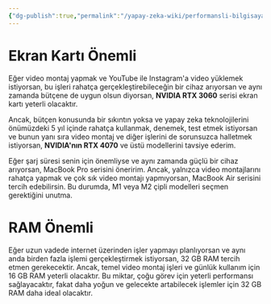 ```yaml
---
{"dg-publish":true,"permalink":"/yapay-zeka-wiki/performansli-bilgisayar-icin-bunlara-dikkat-edin/"}
---
```


# Ekran Kartı Önemli
Eğer video montaj yapmak ve YouTube ile Instagram'a video yüklemek istiyorsan, bu işleri rahatça gerçekleştirebileceğin bir cihaz arıyorsan ve aynı zamanda bütçene de uygun olsun diyorsan, **NVIDIA RTX 3060** serisi ekran kartı yeterli olacaktır.

Ancak, bütçen konusunda bir sıkıntın yoksa ve yapay zeka teknolojilerini önümüzdeki 5 yıl içinde rahatça kullanmak, denemek, test etmek istiyorsan ve bunun yanı sıra video montaj ve diğer işlerini de sorunsuzca halletmek istiyorsan, **NVIDIA'nın RTX 4070** ve üstü modellerini tavsiye ederim.

Eğer şarj süresi senin için önemliyse ve aynı zamanda güçlü bir cihaz arıyorsan, MacBook Pro serisini öneririm. Ancak, yalnızca video montajlarını rahatça yapmak ve çok sık video montajı yapmıyorsan, MacBook Air serisini tercih edebilirsin. Bu durumda, M1 veya M2 çipli modelleri seçmen gerektiğini unutma.

# RAM Önemli
Eğer uzun vadede internet üzerinden işler yapmayı planlıyorsan ve aynı anda birden fazla işlemi gerçekleştirmek istiyorsan, 32 GB RAM tercih etmen gerekecektir. Ancak, temel video montaj işleri ve günlük kullanım için 16 GB RAM yeterli olacaktır. Bu miktar, çoğu görev için yeterli performansı sağlayacaktır, fakat daha yoğun ve gelecekte artabilecek işlemler için 32 GB RAM daha ideal olacaktır.